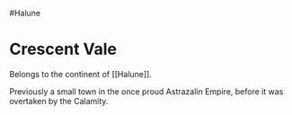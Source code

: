 #Halune
# Crescent Vale
Belongs to the continent of [[Halune]].

Previously a small town in the once proud Astrazalin Empire, before it was overtaken by the Calamity.

